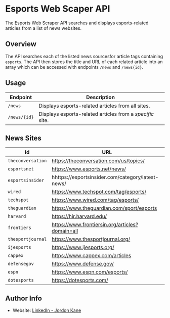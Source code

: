 # Esports Web Scaper API
The Esports Web Scraper API searches and displays esports-related articles from a list of news websites.
## Overview
The API searches each of the listed news sourcesfor article tags containing `esports`. The API then stores the title and URL of each related article into an array which can be accessed with endpoints `/news` and `/news{id}`.

## Usage
| Endpoint | Description |
| --- | --- |
| `/news` | Displays esports-related articles from all sites. |
| `/news/{id}` | Displays esports-related articles from a *specific* site. 
## News Sites
| Id | URL |
| --- | --- |
| `theconversation` | https://theconversation.com/us/topics/ |
| `esportsnet` | https://www.esports.net/news/ |
| `esportsinsider` | hhttps://esportsinsider.com/category/latest-news/ |
| `wired` | https://www.techspot.com/tag/esports/ |
| `techspot` | https://www.wired.com/tag/esports/ |
| `theguardian` | https://www.theguardian.com/sport/esports |
| `harvard` | https://hir.harvard.edu/ |
| `frontiers` | https://www.frontiersin.org/articles?domain=all |
| `thesportjournal` | https://www.thesportjournal.org/ |
| `ijesports` | https://www.ijesports.org/ |
| `cappex` | https://www.cappex.com/articles |
| `defensegov` | https://www.defense.gov/ |
| `espn` | https://www.espn.com/esports/ |
| `dotesports` | https://dotesports.com/ |
## Author Info
- Website: [LinkedIn - Jordon Kane](https://www.linkedin.com/in/jordonkane/)
